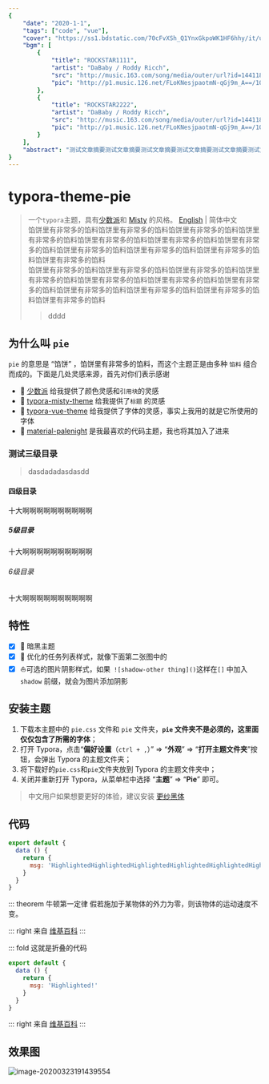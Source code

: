 ```yaml
---
{
    "date": "2020-1-1",
    "tags": ["code", "vue"],
    "cover": "https://ss1.bdstatic.com/70cFvXSh_Q1YnxGkpoWK1HF6hhy/it/u=3363295869,2467511306&fm=26&gp=0.jpg",
    "bgm": [
        {
            "title": "ROCKSTAR1111",
            "artist": "DaBaby / Roddy Ricch",
            "src": "http://music.163.com/song/media/outer/url?id=1441183869.mp3",
            "pic": "http://p1.music.126.net/FLoKNesjpaotmN-qGj9m_A==/109951164912637120.jpg?param=130y130"
        },
        {
            "title": "ROCKSTAR2222",
            "artist": "DaBaby / Roddy Ricch",
            "src": "http://music.163.com/song/media/outer/url?id=1441183869.mp3",
            "pic": "http://p1.music.126.net/FLoKNesjpaotmN-qGj9m_A==/109951164912637120.jpg?param=130y130"
        }
    ],
    "abstract": "测试文章摘要测试文章摘要测试文章摘要测试文章摘要测试文章摘要测试文章摘要测试文章摘要测试文章摘要测试文章摘要测试文章摘要测试文章摘要测试文章摘要测试文章摘要测试文章摘要测试文章摘要测试文章摘要测试文章摘要测试文章摘要测试文章摘要测试文章摘要测试文章摘要测试文章摘要测试文章摘要测试文章摘要测试文章摘要测试文章摘要测试文章摘要测试文章摘要测试文章摘要测试文章摘要测试文章摘要测试文章摘要测试文章摘要测试文章摘要测试文章摘要测试文章摘要测试文章摘要测试文章摘要测试文章摘要测试文章摘要测试文章摘要测试文章摘要测试文章摘要测试文章摘要测试文章摘要测试文章摘要测试文章摘要测试文章摘要测试文章摘要测试文章摘要测试文章摘要测试文章摘要"
}
---
```


# typora-theme-pie
<Mark 
    title="内容主标题" 
    subtitle="This is the subtitle"
    cover="https://www.themoviedb.org/t/p/w300_and_h450_bestv2/tenEL3u6KlWW9F98Sx5CQbbl39J.jpg"
    bg="https://www.themoviedb.org/t/p/w1920_and_h800_multi_faces/fRYwdeNjMqC30EhofPx5PlDpdun.jpg"
    review="的萨达萨达的萨达萨达的萨达萨达的萨达萨达的萨达萨达的萨达萨达的萨达萨达的萨达萨达的萨达萨达的萨达萨达的萨达萨达的萨达萨达的萨达萨达的萨达萨达的萨达萨达的萨达萨达的萨达萨达的萨达萨达的萨达萨达的萨达萨达的萨达萨达的萨达萨达的萨达萨达的萨达萨达的萨达萨达的萨达萨达的萨达萨达的萨达萨达的萨达萨达的萨达萨达的萨达萨达的萨达萨达的萨达萨达的萨达萨达的萨达萨达的萨达萨达的萨达萨达的萨达萨达的萨达萨达的萨达萨达的萨达萨达的萨达萨达的萨达萨达的萨达萨达的萨达萨达的萨达萨达的萨达萨达的萨达萨达的萨达萨达的萨达萨达的萨达萨达的萨达萨达的萨达萨达的萨达萨达的萨达萨达的萨达萨达"
    :grade="8.5"
    :link="{
        mc: 'sss',
        ign: 'sss',
        douban: 'sss',
        imdb: 'sss',
        ps: 'sss',
        steam: 'sss',
        netease: 'sss',
        spotify: 'sss'
    }"
/>
> 一个`typora`主题，具有[少数派](http://www.sspai.com)和 [Misty](https://github.com/etigerstudio/typora-misty-theme) 的风格。
[English](2020-1-1-typora-theme-pie.md) | 简体中文  
> 馅饼里有非常多的馅料馅饼里有非常多的馅料馅饼里有非常多的馅料馅饼里有非常多的馅料馅饼里有非常多的馅料馅饼里有非常多的馅料馅饼里有非常多的馅料馅饼里有非常多的馅料馅饼里有非常多的馅料馅饼里有非常多的馅料馅饼里有非常多的馅料  
> 馅饼里有非常多的馅料馅饼里有非常多的馅料馅饼里有非常多的馅料馅饼里有非常多的馅料馅饼里有非常多的馅料馅饼里有非常多的馅料馅饼里有非常多的馅料馅饼里有非常多的馅料馅饼里有非常多的馅料馅饼里有非常多的馅料馅饼里有非常多的馅料
> > dddd

## 为什么叫 `pie`
`pie` 的意思是 “馅饼” ，馅饼里有非常多的馅料，而这个主题正是由多种 `馅料` 组合而成的。下面是几处灵感来源，首先对你们表示感谢
- :100: ​[少数派](http://www.sspai.com) 给我提供了颜色灵感和`引用块`的灵感
- :tada: [typora-misty-theme](https://github.com/etigerstudio/typora-misty-theme) 给我提供了`标题` 的灵感
- :santa: [typora-vue-theme](https://github.com/blinkfox/typora-vue-theme) 给我提供了字体的灵感，事实上我用的就是它所使用的字体
- :beers: ​[material-palenight](https://codemirror.net/theme/material-palenight.css) 是我最喜欢的代码主题，我也将其加入了进来
### 测试三级目录
> dasdadadasdasdd
#### 四级目录
十大啊啊啊啊啊啊啊啊啊啊
##### 5级目录
十大啊啊啊啊啊啊啊啊啊啊
###### 6级目录
十大啊啊啊啊啊啊啊啊啊啊
## 特性
- [x]  :baby_chick: 暗黑主题
- [x]  :rocket: 优化的任务列表样式，就像下面第二张图中的
- [x]  :sailboat: ​可选的图片阴影样式，如果` ![shadow-other thing]()`这样在`[]` 中加入`shadow` 前缀，就会为图片添加阴影
## 安装主题
1. 下载本主题中的 `pie.css` 文件和 `pie` 文件夹，**`pie` 文件夹不是必须的，这里面仅仅包含了所需的字体**；
2. 打开 Typora，点击“**偏好设置**（`ctrl + ,`）” => “**外观**” => “**打开主题文件夹**”按钮，会弹出 Typora 的主题文件夹；
3. 将下载好的`pie.css`和`pie`文件夹放到 Typora 的主题文件夹中；
4. 关闭并重新打开 Typora，从菜单栏中选择 “**主题**” => “**Pie**” 即可。
> 中文用户如果想要更好的体验，建议安装 [更纱黑体](https://github.com/be5invis/Sarasa-Gothic)
## 代码
``` javascript {4}
export default {
  data () {
    return {
      msg: 'HighlightedHighlightedHighlightedHighlightedHighlightedHighlightedHighlightedHighlightedHighlightedHighlightedHighlightedHighlightedHighlightedHighlightedHighlightedHighlightedHighlightedHighlightedHighlightedHighlightedHighlightedHighlightedHighlightedHighlightedHighlighted!'
    }
  }
}
```
::: theorem 牛顿第一定律
假若施加于某物体的外力为零，则该物体的运动速度不变。

::: right
来自 [维基百科](https://zh.wikipedia.org/wiki/%E7%89%9B%E9%A1%BF%E8%BF%90%E5%8A%A8%E5%AE%9A%E5%BE%8B)
:::

::: fold
这就是折叠的代码
``` javascript {4}
export default {
  data () {
    return {
      msg: 'Highlighted!'
    }
  }
}
```
::: right
来自 [维基百科](https://zh.wikipedia.org/wiki/%E7%89%9B%E9%A1%BF%E8%BF%90%E5%8A%A8%E5%AE%9A%E5%BE%8B)
:::

## 效果图
![image-20200323191439554](https://d33wubrfki0l68.cloudfront.net/ae111c6a627e25fc34ce2ec9d5ca3d883f247d3e/15d93/image-2.ddbb59d5.jpg)
